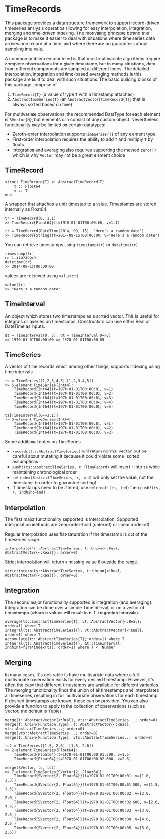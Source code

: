 # TimeRecords
This package provides a data structure framework to support record-driven timeseries analysis operatios allowing for easy interpolation, integration, merging and time-driven indexing. The motivating principle behind this package is to make it easier to deal with situations where time series data arrives one record at a time, and where there are no guarantees about sampling intervals. 

A common problem encountered is that most multivariate algorithms require complete observations for a given timestamp, but in many situations, data from different components are sampled at different times. The detailed interpolation, integration and time-based averaging methods in this package are built to deal with such situations. The basic building blocks of this package comprise of

1. `TimeRecord{T}` (a value of type `T` with a timestamp attached)
2. `AbstractTimeSeries{T}` (an `AbstractVector{TimeRecord{T}}` that is always sorted based on time)

For multivariate observations, the recommended DataType for each element is `SVector{N}`, but elements can consist of any custom object. Nevertheless, functionality may be limited on certain datatypes: 
 - Zeroth-order tnterpolation supports`TimeSeries{T}` of any element type. 
 - First-order interpolation requires the ability to add `T` and multiply `T` by floats. 
 - Integration and averaging also requires supporting the method `zero(T)` which is why `Vector` may not be a great element choice

## TimeRecord
```
struct TimeRecord{T} <: AbstractTimeRecord{T}
    t :: Float64
    v :: T
end
```
A wrapper that attaches a unix timestap to a value. Timestamps are stored internally as Float64.
```
tr = TimeRecord(0, 1.1)
>> TimeRecord{Float64}(t=1970-01-01T00:00:00, v=1.1)

tr = TimeRecord(DateTime(2014, 09, 15), "Here's a random date")
>> TimeRecord{String}(t=2014-09-15T00:00:00, v="Here's a random date")
```
You can retrieve timestamps using `timestamp(tr)` or `datetime(tr)`
```
timestamp(tr)
>> 1.4107392e9
datetime(tr)
>> 2014-09-15T00:00:00
```
values are retrieved using `value(tr)`
```
value(tr)
>> "Here's a random date"
```

## TimeInterval
An object which stores two timestamps as a sorted vector. This is useful for integrals or queries on timestamps. Constructors can use either Real or DateTime as inputs.
```
dt = TimeInterval(0, 5); dt = TimeInterval(0=>5)
>> 1970-01-01T00:00:00 => 1970-01-01T00:00:05
```

## TimeSeries
A vector of time records which among other things, supports indexing using time intervals.

```
ts = TimeSeries([1,2,3,4,5],[1,2,3,4,5])
>> 5-element TimeSeries{Int64}:
    TimeRecord{Int64}(t=1970-01-01T00:00:01, v=1)
    TimeRecord{Int64}(t=1970-01-01T00:00:02, v=2)
    TimeRecord{Int64}(t=1970-01-01T00:00:03, v=3)
    TimeRecord{Int64}(t=1970-01-01T00:00:04, v=4)
    TimeRecord{Int64}(t=1970-01-01T00:00:05, v=5)

ts[TimeInterval(0=>3.1)]
>> 3-element TimeSeries{Int64}:
    TimeRecord{Int64}(t=1970-01-01T00:00:01, v=1)
    TimeRecord{Int64}(t=1970-01-01T00:00:02, v=2)
    TimeRecord{Int64}(t=1970-01-01T00:00:03, v=3)
```
Some additional notes on TimeSeries
-  `records(ts::AbstractTimeSeries)` will return normal vector, but be careful about mutating it because it could violate some 'sorted' assumptions
-  `push!(ts::AbstractTimeSeries, r::TimeRecord)` will insert `r` into `ts` while maintaining chronological order
-  `setindex(AbstractTimeSeries, x, ind)` will only set the value, not the timestamp (in order to guarantee sorting). 
-   If timestamps need to be altered, use `deleteat!(ts, ind)` then `push!(ts, r, indhint=ind)`


## Interpolation
The first major functionality supported is interpolation. Supported interpolation methods are zero-order-hold (order=0) or linear (order=1). 

Regular interpolation uses flat-saturation if the timestamp is out of the timeseries range.

`interpolate(ts::AbstractTimeSeries, t::Union{<:Real, AbstractVector{<:Real}}; order=0)`

Strict interpolation will return a missing value if outside the range.

`strictinterp(ts::AbstractTimeSeries, t::Union{<:Real, AbstractVector{<:Real}}; order=0)`

## Integration
The second major functionality supported is integration (and averaging). Integration can be done over a simple TimeInterval, or on a vector of timestamps (where n values will result in n-1 integration intervals).
```
average(ts::AbstractTimeSeries{T}, vt::AbstractVector{<:Real}; order=1) where T
integral(ts::AbstractTimeSeries{T}, vt::AbstractVector{<:Real}; order=1) where T
accumulate(ts::AbstractTimeSeries{T}; order=1) where T
integral(ts::AbstractTimeSeries{T}, Δt::TimeInterval, indhint=firstindex(ts); order=1) where T <: Number
```
## Merging
In many cases, it's desirable to have multivariate data where a full multivariate observation exists for every desired timestamp. However, it's often the case that different timestamps are available for different variables. The merging functionality finds the union of all timestamps and interpolates all timeseries, resulting in full multivariate observations for each timestamp. If desired timestamps are known, those can be provided. You can also provide a function to apply to the collection of observations (such as Vector, the default is Tuple)

```
merge(t::AbstractVector{<:Real}, vts::AbstractTimeSeries...; order=0)
merge(f::Union{Function,Type}, t::AbstractVector{<:Real}, vts::AbstractTimeSeries...; order=0)
merge(vts::AbstractTimeSeries...; order=0)
merge(f::Union{Function,Type}, vts::AbstractTimeSeries...; order=0)

ts2 = TimeSeries([1.5, 2.6], [1.5, 2.6])
>> 2-element TimeSeries{Float64}:
    TimeRecord{Float64}(t=1970-01-01T00:00:01.500, v=1.5)
    TimeRecord{Float64}(t=1970-01-01T00:00:02.600, v=2.6)

merge(SVector, ts, ts2)
>> 7-element TimeSeries{SVector{2, Float64}}:
    TimeRecord{SVector{2, Float64}}(t=1970-01-01T00:00:01, v=[1.0, 1.5])
    TimeRecord{SVector{2, Float64}}(t=1970-01-01T00:00:01.500, v=[1.5, 1.5])
    TimeRecord{SVector{2, Float64}}(t=1970-01-01T00:00:02, v=[2.0, 2.0])
    TimeRecord{SVector{2, Float64}}(t=1970-01-01T00:00:02.600, v=[2.6, 2.6])
    TimeRecord{SVector{2, Float64}}(t=1970-01-01T00:00:03, v=[3.0, 2.6])
    TimeRecord{SVector{2, Float64}}(t=1970-01-01T00:00:04, v=[4.0, 2.6])
    TimeRecord{SVector{2, Float64}}(t=1970-01-01T00:00:05, v=[5.0, 2.6])



